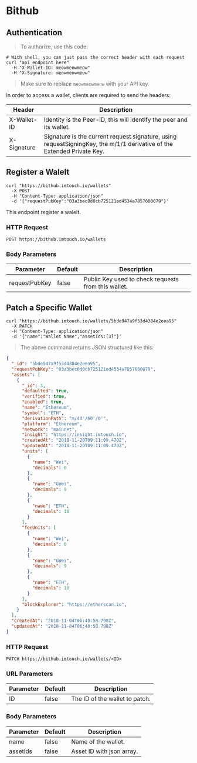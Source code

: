 # Bithub

## Authentication

> To authorize, use this code:

```shell
# With shell, you can just pass the correct header with each request
curl "api_endpoint_here"
  -H "X-Wallet-ID: meowmeowmeow"
  -H "X-Signature: meowmeowmeow"
```

> Make sure to replace `meowmeowmeow` with your API key.

In order to access a wallet, clients are required to send the headers:

Header | Description
--------- | -----------
X-Wallet-ID | Identity is the Peer-ID, this will identify the peer and its wallet.
X-Signature | Signature is the current request signature, using requestSigningKey, the m/1/1 derivative of the Extended Private Key.

## Register a Walelt

```shell
curl "https://bithub.imtouch.io/wallets"
  -X POST
  -H "Content-Type: application/json"
  -d '{"requestPubKey":"03a3bec0d0cb725121ed4534a7857600079"}'
```

This endpoint register a walelt.

### HTTP Request

`POST https://bithub.imtouch.io/wallets`

### Body Parameters

Parameter | Default | Description
--------- | ------- | -----------
requestPubKey | false | Public Key used to check requests from this wallet.

## Patch a Specific Wallet

```shell
curl "https://bithub.imtouch.io/wallets/5bde947a9f53d4384e2eea95"
  -X PATCH
  -H "Content-Type: application/json"
  -d '{"name":"Wallet Name","assetIds:[3]"}'
```

> The above command returns JSON structured like this:

```json
{
  "_id": "5bde947a9f53d4384e2eea95",
  "requestPubKey": "03a3bec0d0cb725121ed4534a7857600079",
  "assets": [
    {
      "_id": 3,
      "defaulted": true,
      "verified": true,
      "enabled": true,
      "name": "Ethereum",
      "symbol": "ETH",
      "derivationPath": "m/44'/60'/0'",
      "platform": "Ethereum",
      "network": "mainnet",
      "insight": "https://insight.imtouch.io",
      "createdAt": "2018-11-20T09:11:09.470Z",
      "updatedAt": "2018-11-20T09:11:09.470Z",
      "units": [
        {
          "name": "Wei",
          "decimals": 0
        },
        {
          "name": "GWei",
          "decimals": 9
        },
        {
          "name": "ETH",
          "decimals": 18
        }
      ],
      "feeUnits": [
        {
          "name": "Wei",
          "decimals": 0
        },
        {
          "name": "GWei",
          "decimals": 9
        },
        {
          "name": "ETH",
          "decimals": 18
        }
      ],
      "blockExplorer": "https://etherscan.io",
    }
  ],
  "createdAt": "2018-11-04T06:40:58.798Z",
  "updatedAt": "2018-11-04T06:40:58.798Z"
}
```

### HTTP Request

`PATCH https://bithub.imtouch.io/wallets/<ID>`

### URL Parameters

Parameter | Default | Description
--------- | ------- | -----------
ID | false | The ID of the wallet to patch.

### Body Parameters

Parameter | Default | Description
--------- | ------- | -----------
name | false | Name of the wallet.
assetIds | false | Asset ID with json array.